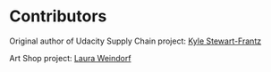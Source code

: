 # Contributors

Original author of Udacity Supply Chain project: [Kyle Stewart-Frantz](https://github.com/kylesf)

Art Shop project: [Laura Weindorf](https://github.com/lauraweindorf)